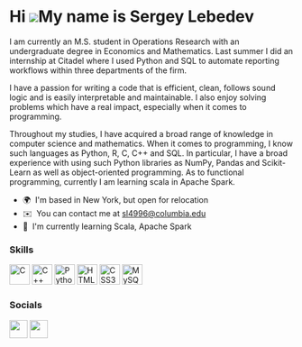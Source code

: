 Hi ![](https://user-images.githubusercontent.com/18350557/176309783-0785949b-9127-417c-8b55-ab5a4333674e.gif)My name is Sergey Lebedev
======================================================================================================================================

<p> I am currently an M.S. student in Operations Research with an undergraduate degree in Economics and Mathematics. Last summer I did an internship at Citadel where I used Python and SQL to automate reporting workflows within three departments of the firm. </p> 

<p> I have a passion for writing a code that is efficient, clean, follows sound logic and is easily interpretable and maintainable. I also enjoy solving problems which have a real impact, especially when it comes to programming. </p>

<p> Throughout my studies, I have acquired a broad range of knowledge in computer science and mathematics. When it comes to programming, I know such languages as Python, R, C, C++ and SQL. In particular, I have a broad experience with using such Python libraries as NumPy, Pandas and Scikit-Learn as well as object-oriented programming. As to functional programming, currently I am learning scala in Apache Spark. </p>

*   🌍  I'm based in New York, but open for relocation
*   ✉️  You can contact me at [sl4996@columbia.edu](mailto:sl4996@columbia.edu)
*   🧠  I'm currently learning Scala, Apache Spark

### Skills 

<p align="left">
<a href="https://docs.microsoft.com/en-us/cpp/?view=msvc-170" target="_blank" rel="noreferrer"><img src="https://raw.githubusercontent.com/danielcranney/readme-generator/main/public/icons/skills/c-colored.svg" width="36" height="36" alt="C" /></a>
<a href="https://docs.microsoft.com/en-us/cpp/?view=msvc-170" target="_blank" rel="noreferrer"><img src="https://raw.githubusercontent.com/danielcranney/readme-generator/main/public/icons/skills/cplusplus-colored.svg" width="36" height="36" alt="C++" /></a>
<a href="https://www.python.org/" target="_blank" rel="noreferrer"><img src="https://raw.githubusercontent.com/danielcranney/readme-generator/main/public/icons/skills/python-colored.svg" width="36" height="36" alt="Python" /></a>
<a href="https://developer.mozilla.org/en-US/docs/Glossary/HTML5" target="_blank" rel="noreferrer"><img src="https://raw.githubusercontent.com/danielcranney/readme-generator/main/public/icons/skills/html5-colored.svg" width="36" height="36" alt="HTML5" /></a>
<a href="https://www.w3.org/TR/CSS/#css" target="_blank" rel="noreferrer"><img src="https://raw.githubusercontent.com/danielcranney/readme-generator/main/public/icons/skills/css3-colored.svg" width="36" height="36" alt="CSS3" /></a>
<a href="https://www.mysql.com/" target="_blank" rel="noreferrer"><img src="https://raw.githubusercontent.com/danielcranney/readme-generator/main/public/icons/skills/mysql-colored.svg" width="36" height="36" alt="MySQL" /></a>
</p>
                    
### Socials

<p align="left"> <a href="https://www.github.com/lebedevsi0" target="_blank" rel="noreferrer"><img src="https://raw.githubusercontent.com/danielcranney/readme-generator/main/public/icons/socials/github-dark.svg" width="32" height="32" /></a> <a href="https://www.linkedin.com/in/lebedevsi" target="_blank" rel="noreferrer"><img src="https://raw.githubusercontent.com/danielcranney/readme-generator/main/public/icons/socials/linkedin.svg" width="32" height="32" /></a></p>
